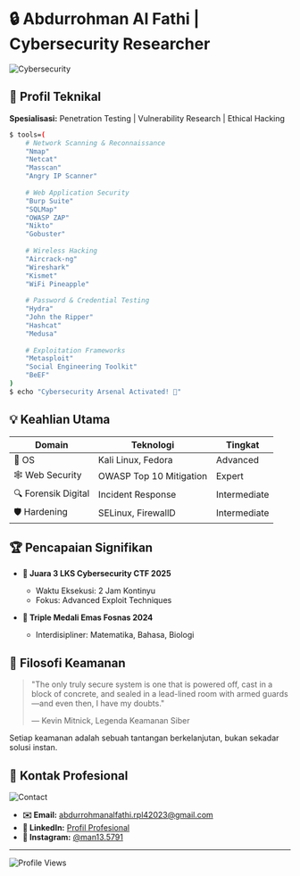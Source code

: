 # 🔒 Abdurrohman Al Fathi | Cybersecurity Researcher

![Cybersecurity](https://img.shields.io/badge/Cybersecurity-Research-blue?style=for-the-badge&logo=hackthebox)

## 🚀 Profil Teknikal

**Spesialisasi:** Penetration Testing | Vulnerability Research | Ethical Hacking

```bash
$ tools=(
    # Network Scanning & Reconnaissance
    "Nmap"
    "Netcat"
    "Masscan"
    "Angry IP Scanner"
    
    # Web Application Security
    "Burp Suite"
    "SQLMap"
    "OWASP ZAP"
    "Nikto"
    "Gobuster"
    
    # Wireless Hacking
    "Aircrack-ng"
    "Wireshark"
    "Kismet"
    "WiFi Pineapple"
    
    # Password & Credential Testing
    "Hydra"
    "John the Ripper"
    "Hashcat"
    "Medusa"
    
    # Exploitation Frameworks
    "Metasploit"
    "Social Engineering Toolkit"
    "BeEF"
)
$ echo "Cybersecurity Arsenal Activated! 🚨"
```

## 💡 Keahlian Utama

| Domain | Teknologi | Tingkat |
|--------|-----------|---------|
| 🐧 OS | Kali Linux, Fedora | Advanced |
| 🕸️ Web Security | OWASP Top 10 Mitigation | Expert |
| 🔍 Forensik Digital | Incident Response | Intermediate |
| 🛡️ Hardening | SELinux, FirewallD | Intermediate |

## 🏆 Pencapaian Signifikan

- **🥉 Juara 3 LKS Cybersecurity CTF 2025**
  - Waktu Eksekusi: 2 Jam Kontinyu
  - Fokus: Advanced Exploit Techniques

- **🏅 Triple Medali Emas Fosnas 2024**
  - Interdisipliner: Matematika, Bahasa, Biologi

## 💭 Filosofi Keamanan

> "The only truly secure system is one that is powered off, cast in a block of concrete, and sealed in a lead-lined room with armed guards—and even then, I have my doubts."
> 
> — Kevin Mitnick, Legenda Keamanan Siber

Setiap keamanan adalah sebuah tantangan berkelanjutan, bukan sekadar solusi instan.

## 📡 Kontak Profesional

![Contact](https://img.shields.io/badge/Collaborate-Now-green?style=social)

- **✉️ Email:** abdurrohmanalfathi.rpl42023@gmail.com
- **🔗 LinkedIn:** [Profil Profesional](https://linkedin.com/in/abdurrohman-al-fathi-b90052309/)
- **📸 Instagram:** [@man13.5791](https://instagram.com/man13.5791/)

---

![Profile Views](https://komarev.com/ghpvc/?username=abdurrohman-al-fathi&color=brightgreen)
